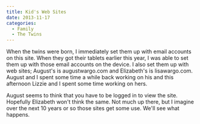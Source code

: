 ```yaml
---
title: Kid's Web Sites
date: 2013-11-17
categories: 
  - Family
  - The Twins
---
```


When the twins were born, I immediately set them up with email accounts on this site. When they got their tablets earlier this year, I was able to set them up with those email accounts on the device. I also set them up with web sites; August's is augustwargo.com and Elizabeth's is lisawargo.com. August and I spent some time a while back working on his and this afternoon Lizzie and I spent some time working on hers.

August seems to think that you have to be logged in to view the site. Hopefully Elizabeth won't think the same. Not much up there, but I imagine over the next 10 years or so those sites get some use. We'll see what happens.
